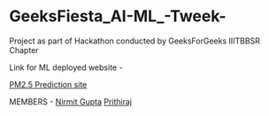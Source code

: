 # GeeksFiesta_AI-ML_-Tweek-
Project as part of Hackathon conducted by GeeksForGeeks IIITBBSR Chapter


Link for  ML deployed website -  
                             
    
[PM2.5 Prediction site](https://ml-tweek.herokuapp.com)
           
MEMBERS -
[Nirmit Gupta](https://github.com/Nirmit1910)
[Prithiraj](https://github.com/bprithiraj)
           
           
          

